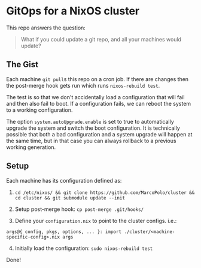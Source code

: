 # GitOps for a NixOS cluster

This repo answers the question:
> What if you could update a git repo, and all your machines would update?

## The Gist
Each machine `git pull`s this repo on a cron job. If there are changes then
the post-merge hook gets run which runs `nixos-rebuild test`.

The test is so that we don't accidentally load a configuration that will fail
and then also fail to boot. If a configuration fails, we can reboot the
system to a working configuration.

The option `system.autoUpgrade.enable` is set to true to automatically
upgrade the system and switch the boot configuration. It is technically
possible that both a bad configuration and a system upgrade will happen at
the same time, but in that case you can always rollback to a previous working
generation.

## Setup
Each machine has its configuration defined as:

1. `cd /etc/nixos/ && git clone https://github.com/MarcoPolo/cluster && cd cluster && git submodule update --init`

2. Setup post-merge hook: `cp post-merge .git/hooks/`

3. Define your `configuration.nix` to point to the cluster configs. i.e.:
```
args@{ config, pkgs, options, ... }: import ./cluster/<machine-specific-config>.nix args
```

4. Initially load the configuration: `sudo nixos-rebuild test`

Done!

